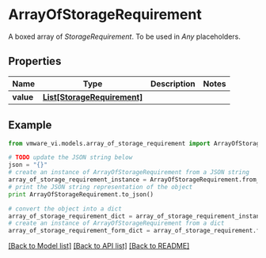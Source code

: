 # ArrayOfStorageRequirement

A boxed array of *StorageRequirement*. To be used in *Any* placeholders. 

## Properties
Name | Type | Description | Notes
------------ | ------------- | ------------- | -------------
**value** | [**List[StorageRequirement]**](StorageRequirement.md) |  | 

## Example

```python
from vmware_vi.models.array_of_storage_requirement import ArrayOfStorageRequirement

# TODO update the JSON string below
json = "{}"
# create an instance of ArrayOfStorageRequirement from a JSON string
array_of_storage_requirement_instance = ArrayOfStorageRequirement.from_json(json)
# print the JSON string representation of the object
print ArrayOfStorageRequirement.to_json()

# convert the object into a dict
array_of_storage_requirement_dict = array_of_storage_requirement_instance.to_dict()
# create an instance of ArrayOfStorageRequirement from a dict
array_of_storage_requirement_form_dict = array_of_storage_requirement.from_dict(array_of_storage_requirement_dict)
```
[[Back to Model list]](../README.md#documentation-for-models) [[Back to API list]](../README.md#documentation-for-api-endpoints) [[Back to README]](../README.md)


